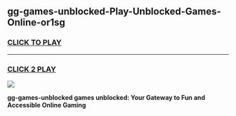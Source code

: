 
## gg-games-unblocked-Play-Unblocked-Games-Online-or1sg
<h3>
<a href="https://premium76.site?title=gg-games-unblocked&ref=24A">CLICK TO PLAY</a></h3>
<hr>

<h3>
<a href="https://premium76.site?title=gg-games-unblocked&ref=24A">CLICK 2 PLAY</a>
  
</h3>

<a href="https://premium76.site?title=gg-games-unblocked&ref=24A"><img src="https://clearcache.store/games.png"></a>


**gg-games-unblocked games unblocked: Your Gateway to Fun and Accessible Online Gaming**
